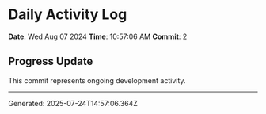 # Daily Activity Log

**Date**: Wed Aug 07 2024
**Time**: 10:57:06 AM
**Commit**: 2

## Progress Update

This commit represents ongoing development activity.

---
Generated: 2025-07-24T14:57:06.364Z
